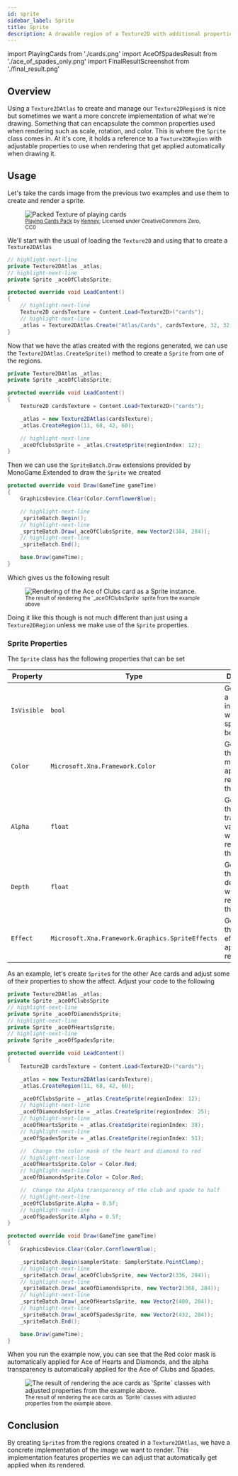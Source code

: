 ```yaml
---
id: sprite
sidebar_label: Sprite
title: Sprite
description: A drawable region of a Texture2D with additional properties for rendering such as  scale, rotation, and color
---
```

import PlayingCards from './cards.png'
import AceOfSpadesResult from './ace_of_spades_only.png'
import  FinalResultScreenshot from './final_result.png'

## Overview

Using a `Texture2DAtlas` to create and manage our `Texture2DRegion`s is nice but sometimes we want a more concrete implementation of what we're drawing. Something that can encapsulate the common properties used when rendering such as scale, rotation, and color.  This is where the `Sprite` class comes in. At it's core, it holds a reference to a `Texture2DRegion` with adjustable properties to use when rendering that get applied automatically when drawing it.

## Usage
Let's take the cards image from the previous two examples and use them to create and render a sprite.

<figure>
    <img src={PlayingCards} style={{width: '100%', imageRendering: 'pixelated'}} alt="Packed Texture of playing cards"/>
    <figcaption>
        <small>
            <a href="https://kenney.nl/assets/playing-cards-pack">Playing Cards Pack</a> by <a href="https://www.kenney.nl">Kenney</a>; Licensed under CreativeCommons Zero, CC0
        </small>
    </figcaption>
</figure>

We'll start with the usual of loading the `Texture2D` and using that to create a `Texture2DAtlas`

```cs
// highlight-next-line
private Texture2DAtlas _atlas;
// highlight-next-line
private Sprite _aceOfClubsSprite;

protected override void LoadContent()
{
    // highlight-next-line
    Texture2D cardsTexture = Content.Load<Texture2D>("cards");
    // highlight-next-line
    _atlas = Texture2DAtlas.Create("Atlas/Cards", cardsTexture, 32, 32);
}
```

Now that we have the atlas created with the regions generated, we can use the `Texture2DAtlas.CreateSprite()` method to create a `Sprite` from one of the regions.

```cs
private Texture2DAtlas _atlas;
private Sprite _aceOfClubsSprite;

protected override void LoadContent()
{
    Texture2D cardsTexture = Content.Load<Texture2D>("cards");

    _atlas = new Texture2DAtlas(cardsTexture);
    _atlas.CreateRegion(11, 68, 42, 60);

    // highlight-next-line
    _aceOfClubsSprite = _atlas.CreateSprite(regionIndex: 12);
}
```

Then we can use the `SpriteBatch.Draw` extensions provided by MonoGame.Extended to draw the `Sprite` we created

```cs
protected override void Draw(GameTime gameTime)
{
    GraphicsDevice.Clear(Color.CornflowerBlue);

    // highlight-next-line
    _spriteBatch.Begin();
    // highlight-next-line
    _spriteBatch.Draw(_aceOfClubsSprite, new Vector2(384, 284));
    // highlight-next-line
    _spriteBatch.End();

    base.Draw(gameTime);
}
```

Which gives us the following result

<figure>
    <img src={AceOfSpadesResult} style={{width: '100%', imageRendering: 'pixelated'}} alt="Rendering of the Ace of Clubs card as a Sprite instance."/>
    <figcaption>
        <small>
            The result of rendering the `_aceOfClubsSprite` sprite from the example above
        </small>
    </figcaption>
</figure>


Doing it like this though is not much different than just using a `Texture2DRegion` unless we make use of the `Sprite` properties.

### Sprite Properties
The `Sprite` class has the following properties that can be set

| Property    | Type                                             | Description                                                               |
| ----------- | ------------------------------------------------ | ------------------------------------------------------------------------- |
| `IsVisible` | `bool`                                           | Gets or Sets a value that indicates whether the sprite should be rendered |
| `Color`     | `Microsoft.Xna.Framework.Color`                  | Gets or Sets the color mask to apply when rendering the sprite.           |
| `Alpha`     | `float`                                          | Gets or Sets the alpha transparency value used when rendering the sprite. |
| `Depth`     | `float`                                          | Gets or Sets the layer depth used when rendering the sprite.              |
| `Effect`    | `Microsoft.Xna.Framework.Graphics.SpriteEffects` | Gets of Sets the sprite effect to apply when rendering.                   |

As an example, let's create `Sprite`s for the other Ace cards and adjust some of their properties to show the affect.  Adjust your code to the following

```cs
private Texture2DAtlas _atlas;
private Sprite _aceOfClubsSprite
// highlight-next-line
private Sprite _aceOfDiamondsSprite;
// highlight-next-line
private Sprite _aceOfHeartsSprite;
// highlight-next-line
private Sprite _aceOfSpadesSprite;

protected override void LoadContent()
{
    Texture2D cardsTexture = Content.Load<Texture2D>("cards");

    _atlas = new Texture2DAtlas(cardsTexture);
    _atlas.CreateRegion(11, 68, 42, 60);

    _aceOfClubsSprite = _atlas.CreateSprite(regionIndex: 12);
    // highlight-next-line
    _aceOfDiamondsSprite = _atlas.CreateSprite(regionIndex: 25);
    // highlight-next-line
    _aceOfHeartsSprite = _atlas.CreateSprite(regionIndex: 38);
    // highlight-next-line
    _aceOfSpadesSprite = _atlas.CreateSprite(regionIndex: 51);

    //  Change the color mask of the heart and diamond to red
    // highlight-next-line
    _aceOfHeartsSprite.Color = Color.Red;
    // highlight-next-line
    _aceOfDiamondsSprite.Color = Color.Red;

    //  Change the Alpha transparency of the club and spade to half
    // highlight-next-line
    _aceOfClubsSprite.Alpha = 0.5f;
    // highlight-next-line
    _aceOfSpadesSprite.Alpha = 0.5f;
}

protected override void Draw(GameTime gameTime)
{
    GraphicsDevice.Clear(Color.CornflowerBlue);

    _spriteBatch.Begin(samplerState: SamplerState.PointClamp);
    // highlight-next-line
    _spriteBatch.Draw(_aceOfClubsSprite, new Vector2(336, 284));
    // highlight-next-line
    _spriteBatch.Draw(_aceOfDiamondsSprite, new Vector2(368, 284));
    // highlight-next-line
    _spriteBatch.Draw(_aceOfHeartsSprite, new Vector2(400, 284));
    // highlight-next-line
    _spriteBatch.Draw(_aceOfSpadesSprite, new Vector2(432, 284));
    _spriteBatch.End();

    base.Draw(gameTime);
}
```

When you run the example now, you can see that the Red color mask is automatically applied for Ace of Hearts and Diamonds, and the alpha transparency is automatically applied for the Ace of Clubs and Spades.

<figure>
    <img src={FinalResultScreenshot} style={{width: '100%', imageRendering: 'pixelated'}} alt="The result of rendering the ace cards as `Sprite` classes with adjusted properties from the example above."/>
    <figcaption>
        <small>
            The result of rendering the ace cards as `Sprite` classes with adjusted properties from the example above.
        </small>
    </figcaption>
</figure>

## Conclusion
By creating `Sprite`s from the regions created in a `Texture2DAtlas`, we have a concrete implementation of the image we want to render.  This implementation features properties we can adjust that automatically get applied when its rendered.  
